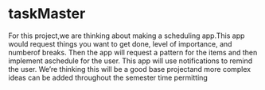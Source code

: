 # taskMaster

For this project,we are thinking about making a scheduling app.This app would request things you want to get done, level of importance, and numberof breaks. Then the app will request a pattern for the items and then implement aschedule for the user. This app will use notifications to remind the user. We’re thinking this will be a good base projectand more complex ideas can be added throughout the semester time permitting
